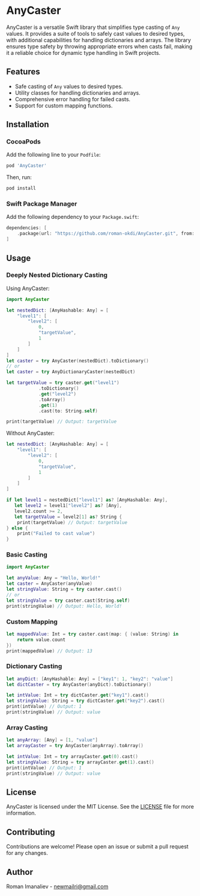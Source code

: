 
# AnyCaster

AnyCaster is a versatile Swift library that simplifies type casting of `Any` values. It provides a suite of tools to safely cast values to desired types, with additional capabilities for handling dictionaries and arrays. The library ensures type safety by throwing appropriate errors when casts fail, making it a reliable choice for dynamic type handling in Swift projects.

## Features

- Safe casting of `Any` values to desired types.
- Utility classes for handling dictionaries and arrays.
- Comprehensive error handling for failed casts.
- Support for custom mapping functions.

## Installation

### CocoaPods

Add the following line to your `Podfile`:

```ruby
pod 'AnyCaster'
```

Then, run:

```sh
pod install
```

### Swift Package Manager

Add the following dependency to your `Package.swift`:

```swift
dependencies: [
    .package(url: "https://github.com/roman-okdi/AnyCaster.git", from: "1.0.0")
]
```

## Usage

### Deeply Nested Dictionary Casting

Using AnyCaster:
```swift
import AnyCaster

let nestedDict: [AnyHashable: Any] = [
    "level1": [
        "level2": [
            0,
            "targetValue",
            1
        ]
    ]
]
let caster = try AnyCaster(nestedDict).toDictionary()
// or
let caster = try AnyDictionaryCaster(nestedDict)

let targetValue = try caster.get("level1")
            .toDictionary()
            .get("level2")
            .toArray()
            .get(1)
            .cast(to: String.self)

print(targetValue) // Output: targetValue
```

Without AnyCaster:
```swift
let nestedDict: [AnyHashable: Any] = [
    "level1": [
        "level2": [
            0,
            "targetValue",
            1
        ]
    ]
]

if let level1 = nestedDict["level1"] as? [AnyHashable: Any],
   let level2 = level1["level2"] as? [Any],
   level2.count >= 2,
   let targetValue = level2[1] as? String {
    print(targetValue) // Output: targetValue
} else {
    print("Failed to cast value")
}
```

### Basic Casting

```swift
import AnyCaster

let anyValue: Any = "Hello, World!"
let caster = AnyCaster(anyValue)
let stringValue: String = try caster.cast()
// or
let stringValue = try caster.cast(String.self)
print(stringValue) // Output: Hello, World!
```

### Custom Mapping

```swift
let mappedValue: Int = try caster.cast(map: { (value: String) in
    return value.count
})
print(mappedValue) // Output: 13
```

### Dictionary Casting

```swift
let anyDict: [AnyHashable: Any] = ["key1": 1, "key2": "value"]
let dictCaster = try AnyCaster(anyDict).toDictionary()

let intValue: Int = try dictCaster.get("key1").cast()
let stringValue: String = try dictCaster.get("key2").cast()
print(intValue) // Output: 1
print(stringValue) // Output: value
```

### Array Casting

```swift
let anyArray: [Any] = [1, "value"]
let arrayCaster = try AnyCaster(anyArray).toArray()

let intValue: Int = try arrayCaster.get(0).cast()
let stringValue: String = try arrayCaster.get(1).cast()
print(intValue) // Output: 1
print(stringValue) // Output: value
```

## License

AnyCaster is licensed under the MIT License. See the [LICENSE](LICENSE) file for more information.

## Contributing

Contributions are welcome! Please open an issue or submit a pull request for any changes.

## Author

Roman Imanaliev - [newmailri@gmail.com](mailto:newmailri@gmail.com)
